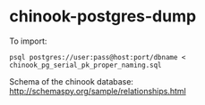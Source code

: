# chinook-postgres-dump

To import:

```
psql postgres://user:pass@host:port/dbname < chinook_pg_serial_pk_proper_naming.sql
```

Schema of the chinook database:
http://schemaspy.org/sample/relationships.html
